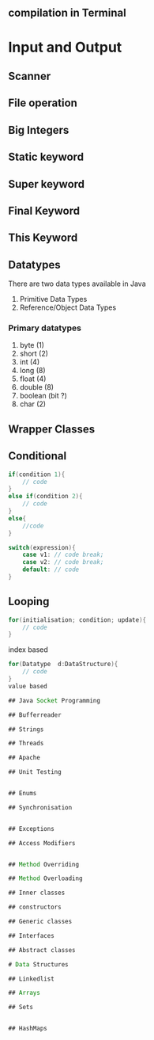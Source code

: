 ## compilation in Terminal 

# Input and Output 

## Scanner

## File operation

## Big Integers

## Static keyword 

## Super keyword

## Final Keyword

## This Keyword


## Datatypes
There are two data types available in Java 
1. Primitive Data Types
2. Reference/Object Data Types

### Primary datatypes
1. byte (1)
2. short (2)
3. int (4)
4. long (8)
5. float (4)
6. double (8)
7. boolean (bit ?)
8. char (2)

## Wrapper Classes


## Conditional 

```java
if(condition 1){
	// code
}
else if(condition 2){
	// code
}
else{
	//code
}
```

```java
switch(expression){
	case v1: // code break;
	case v2: // code break;	
	default: // code
}
```	
## Looping 
```java
for(initialisation; condition; update){
	// code
}
```
index based
```java
for(Datatype  d:DataStructure){
	// code
}
value based

## Java Socket Programming

## Bufferreader

## Strings

## Threads

## Apache

## Unit Testing


## Enums 

## Synchronisation


## Exceptions

## Access Modifiers


## Method Overriding

## Method Overloading 

## Inner classes 

## constructors

## Generic classes 

## Interfaces

## Abstract classes

# Data Structures

## Linkedlist 

## Arrays

## Sets


## HashMaps


